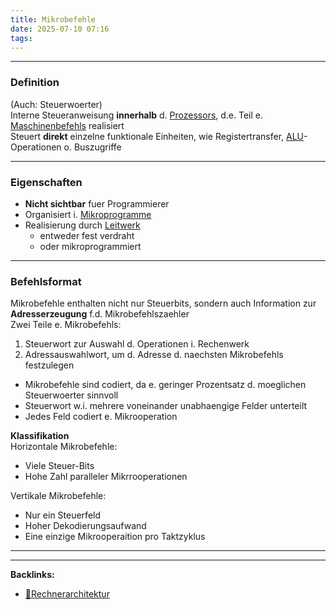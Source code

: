 ```yaml
---
title: Mikrobefehle
date: 2025-07-10 07:16
tags: 
---
```


----

### Definition
(Auch: Steuerwoerter)\
Interne Steueranweisung **innerhalb** d. [Prozessors](prozessor), d.e. Teil e. [Maschinenbefehls](maschinenbefehl)
realisiert\
Steuert **direkt** einzelne funktionale Einheiten, wie Registertransfer, [ALU](alu)-Operationen o. Buszugriffe

---

### Eigenschaften
 
- **Nicht sichtbar** fuer Programmierer
- Organisiert i. [Mikroprogramme](mikroprogrammierung)
- Realisierung durch [Leitwerk](leitwerk)
  - entweder fest verdraht
  - oder mikroprogrammiert

---

### Befehlsformat
Mikrobefehle enthalten nicht nur Steuerbits, sondern auch Information zur **Adresserzeugung**
f.d. Mikrobefehlszaehler \
Zwei Teile e. Mikrobefehls:

1. Steuerwort zur Auswahl d. Operationen i. Rechenwerk
2. Adressauswahlwort, um d. Adresse d. naechsten Mikrobefehls festzulegen

- Mikrobefehle sind codiert, da e. geringer Prozentsatz d. moeglichen Steuerwoerter sinnvoll
- Steuerwort w.i. mehrere voneinander unabhaengige Felder unterteilt
- Jedes Feld codiert e. Mikrooperation 

**Klassifikation**\
Horizontale Mikrobefehle: 
 
- Viele Steuer-Bits 
- Hohe Zahl paralleler Mikrrooperationen

Vertikale Mikrobefehle:

- Nur ein Steuerfeld
- Hoher Dekodierungsaufwand
- Eine einzige Mikrooperaition pro Taktzyklus






----

----
**Backlinks:**
- [📂Rechnerarchitektur](/📁Rechnerarchitektur)
